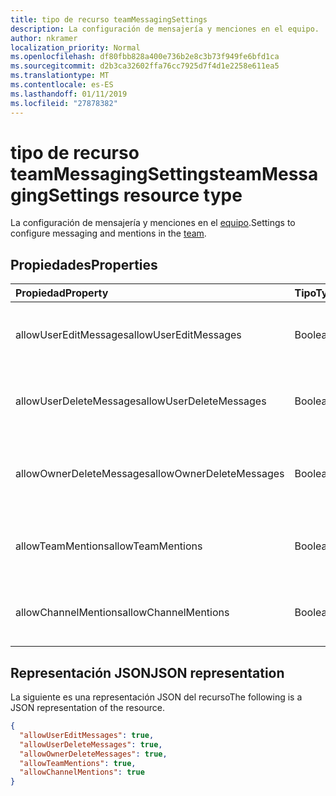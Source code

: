 ```yaml
---
title: tipo de recurso teamMessagingSettings
description: La configuración de mensajería y menciones en el equipo.
author: nkramer
localization_priority: Normal
ms.openlocfilehash: df80fbb828a400e736b2e8c3b73f949fe6bfd1ca
ms.sourcegitcommit: d2b3ca32602ffa76cc7925d7f4d1e2258e611ea5
ms.translationtype: MT
ms.contentlocale: es-ES
ms.lasthandoff: 01/11/2019
ms.locfileid: "27878382"
---
```

# <a name="teammessagingsettings-resource-type"></a><span data-ttu-id="2e979-103">tipo de recurso teamMessagingSettings</span><span class="sxs-lookup"><span data-stu-id="2e979-103">teamMessagingSettings resource type</span></span>



<span data-ttu-id="2e979-104">La configuración de mensajería y menciones en el [equipo](team.md).</span><span class="sxs-lookup"><span data-stu-id="2e979-104">Settings to configure messaging and mentions in the [team](team.md).</span></span>

## <a name="properties"></a><span data-ttu-id="2e979-105">Propiedades</span><span class="sxs-lookup"><span data-stu-id="2e979-105">Properties</span></span>
| <span data-ttu-id="2e979-106">Propiedad</span><span class="sxs-lookup"><span data-stu-id="2e979-106">Property</span></span>     | <span data-ttu-id="2e979-107">Tipo</span><span class="sxs-lookup"><span data-stu-id="2e979-107">Type</span></span>   |<span data-ttu-id="2e979-108">Description</span><span class="sxs-lookup"><span data-stu-id="2e979-108">Description</span></span>|
|:---------------|:--------|:----------|
|<span data-ttu-id="2e979-109">allowUserEditMessages</span><span class="sxs-lookup"><span data-stu-id="2e979-109">allowUserEditMessages</span></span>|<span data-ttu-id="2e979-110">Booleano</span><span class="sxs-lookup"><span data-stu-id="2e979-110">Boolean</span></span>|<span data-ttu-id="2e979-111">Si se establece en true, los usuarios puede editar sus mensajes.</span><span class="sxs-lookup"><span data-stu-id="2e979-111">If set to true, users can edit their messages.</span></span>|
|<span data-ttu-id="2e979-112">allowUserDeleteMessages</span><span class="sxs-lookup"><span data-stu-id="2e979-112">allowUserDeleteMessages</span></span>|<span data-ttu-id="2e979-113">Booleano</span><span class="sxs-lookup"><span data-stu-id="2e979-113">Boolean</span></span>|<span data-ttu-id="2e979-114">Si se establece en true, los usuarios puede eliminar sus mensajes.</span><span class="sxs-lookup"><span data-stu-id="2e979-114">If set to true, users can delete their messages.</span></span>|
|<span data-ttu-id="2e979-115">allowOwnerDeleteMessages</span><span class="sxs-lookup"><span data-stu-id="2e979-115">allowOwnerDeleteMessages</span></span>|<span data-ttu-id="2e979-116">Booleano</span><span class="sxs-lookup"><span data-stu-id="2e979-116">Boolean</span></span>|<span data-ttu-id="2e979-117">Si se establece en true, propietarios puede eliminar cualquier mensaje.</span><span class="sxs-lookup"><span data-stu-id="2e979-117">If set to true, owners can delete any message.</span></span>|
|<span data-ttu-id="2e979-118">allowTeamMentions</span><span class="sxs-lookup"><span data-stu-id="2e979-118">allowTeamMentions</span></span>|<span data-ttu-id="2e979-119">Booleano</span><span class="sxs-lookup"><span data-stu-id="2e979-119">Boolean</span></span>|<span data-ttu-id="2e979-120">Si establece en true, se permiten menciones de @team.</span><span class="sxs-lookup"><span data-stu-id="2e979-120">If set to true, @team mentions are allowed.</span></span>|
|<span data-ttu-id="2e979-121">allowChannelMentions</span><span class="sxs-lookup"><span data-stu-id="2e979-121">allowChannelMentions</span></span>|<span data-ttu-id="2e979-122">Booleano</span><span class="sxs-lookup"><span data-stu-id="2e979-122">Boolean</span></span>|<span data-ttu-id="2e979-123">Si establece en true, se permiten menciones de @channel.</span><span class="sxs-lookup"><span data-stu-id="2e979-123">If set to true, @channel mentions are allowed.</span></span>|

## <a name="json-representation"></a><span data-ttu-id="2e979-124">Representación JSON</span><span class="sxs-lookup"><span data-stu-id="2e979-124">JSON representation</span></span>

<span data-ttu-id="2e979-125">La siguiente es una representación JSON del recurso</span><span class="sxs-lookup"><span data-stu-id="2e979-125">The following is a JSON representation of the resource.</span></span>

<!-- {
  "blockType": "resource",
  "@odata.type": "microsoft.graph.teamMessagingSettings"
}-->

```json
{
  "allowUserEditMessages": true,
  "allowUserDeleteMessages": true,
  "allowOwnerDeleteMessages": true,
  "allowTeamMentions": true,
  "allowChannelMentions": true    
}
```

<!-- uuid: 8fcb5dbc-d5aa-4681-8e31-b001d5168d79
2015-10-25 14:57:30 UTC -->
<!-- {
  "type": "#page.annotation",
  "description": "team's messagingSettings resource",
  "keywords": "",
  "section": "documentation",
  "tocPath": ""
}-->

